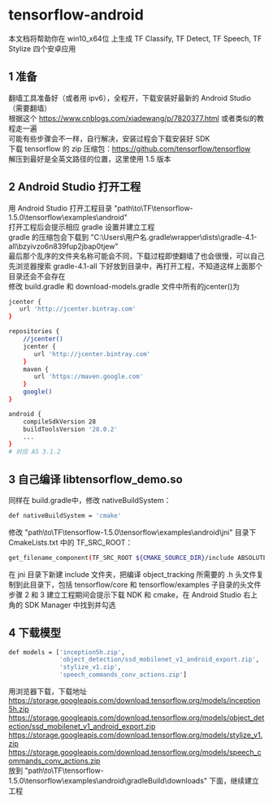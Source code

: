 # tensorflow-android
本文档将帮助你在 win10_x64位 上生成 TF Classify, TF Detect, TF Speech, TF Stylize 四个安卓应用  
## 1 准备
翻墙工具准备好（或者用 ipv6），全程开，下载安装好最新的 Android Studio（需要翻墙）  
根据这个 https://www.cnblogs.com/xiadewang/p/7820377.html 或者类似的教程走一遍  
可能有些步骤会不一样，自行解决，安装过程会下载安装好 SDK  
下载 tensorflow 的 zip 压缩包：https://github.com/tensorflow/tensorflow  
解压到最好是全英文路径的位置，这里使用 1.5 版本  
## 2 Android Studio 打开工程
用 Android Studio 打开工程目录 "path\to\TF\tensorflow-1.5.0\tensorflow\examples\android"   
打开工程后会提示相应 gradle 设置并建立工程  
gradle 的压缩包会下载到 "C:\Users\用户名\.gradle\wrapper\dists\gradle-4.1-all\bzyivzo6n839fup2jbap0tjew"  
最后那个乱序的文件夹名称可能会不同，下载过程即使翻墙了也会很慢，可以自己先浏览器搜索 gradle-4.1-all 下好放到目录中，再打开工程，不知道这样上面那个目录还会不会存在  
修改 build.gradle 和 download-models.gradle 文件中所有的jcenter()为  
```Bash
jcenter {
   url 'http://jcenter.bintray.com'
}
```
```Bash
repositories {
    //jcenter()
    jcenter {
       url 'http://jcenter.bintray.com'
    }
    maven {
       url 'https://maven.google.com'
    }
    google()
}
```
```Bash
android {
    compileSdkVersion 28
    buildToolsVersion '28.0.2'
    ...
}
# 对应 AS 3.1.2
```
## 3 自己编译 libtensorflow_demo.so
同样在 build.gradle中，修改 nativeBuildSystem：
```Bash
def nativeBuildSystem = 'cmake'
```
修改 "path\to\TF\tensorflow-1.5.0\tensorflow\examples\android\jni" 目录下 CmakeLists.txt 中的 TF_SRC_ROOT：
```Bash
get_filename_component(TF_SRC_ROOT ${CMAKE_SOURCE_DIR}/include ABSOLUTE)
```
在 jni 目录下新建 include 文件夹，把编译 object_tracking 所需要的 .h 头文件复制到此目录下，包括 tensorflow/core 和 tensorflow/examples 子目录的头文件  
步骤 2 和 3 建立工程期间会提示下载 NDK 和 cmake，在 Android Studio 右上角的 SDK Manager 中找到并勾选  
## 4 下载模型
```Bash
def models = ['inception5h.zip',
              'object_detection/ssd_mobilenet_v1_android_export.zip',
              'stylize_v1.zip',
              'speech_commands_conv_actions.zip']
```
用浏览器下载，下载地址  
https://storage.googleapis.com/download.tensorflow.org/models/inception5h.zip   
https://storage.googleapis.com/download.tensorflow.org/models/object_detection/ssd_mobilenet_v1_android_export.zip  
https://storage.googleapis.com/download.tensorflow.org/models/stylize_v1.zip  
https://storage.googleapis.com/download.tensorflow.org/models/speech_commands_conv_actions.zip  
放到 "path\to\TF\tensorflow-1.5.0\tensorflow\examples\android\gradleBuild\downloads" 下面，继续建立工程  
